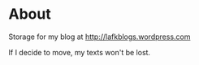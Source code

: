 About
=====

Storage for my blog at http://lafkblogs.wordpress.com

If I decide to move, my texts won't be lost.
